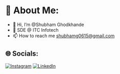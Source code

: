 # 💫 About Me:
- 👋 Hi, I’m @Shubham Ghodkhande
- 👀 SDE @ ITC Infotech
- 📫 How to reach me shubhamg0615@gmail.com

 
</div>

## 🌐 Socials:
[![Instagram](https://img.shields.io/badge/Instagram-%23E4405F.svg?logo=Instagram&logoColor=white)](https://instagram.com/scopeofice) [![LinkedIn](https://img.shields.io/badge/LinkedIn-%230077B5.svg?logo=linkedin&logoColor=white)](https://linkedin.com/in/https://www.linkedin.com/in/shubham-ghodkhande-427825266/) 


